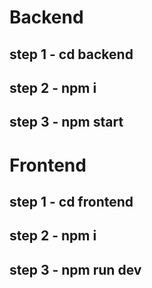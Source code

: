 # Backend

## step 1 - cd backend
## step 2 - npm i
## step 3 - npm start

# Frontend

## step 1 - cd frontend
## step 2 - npm i
## step 3 - npm run dev